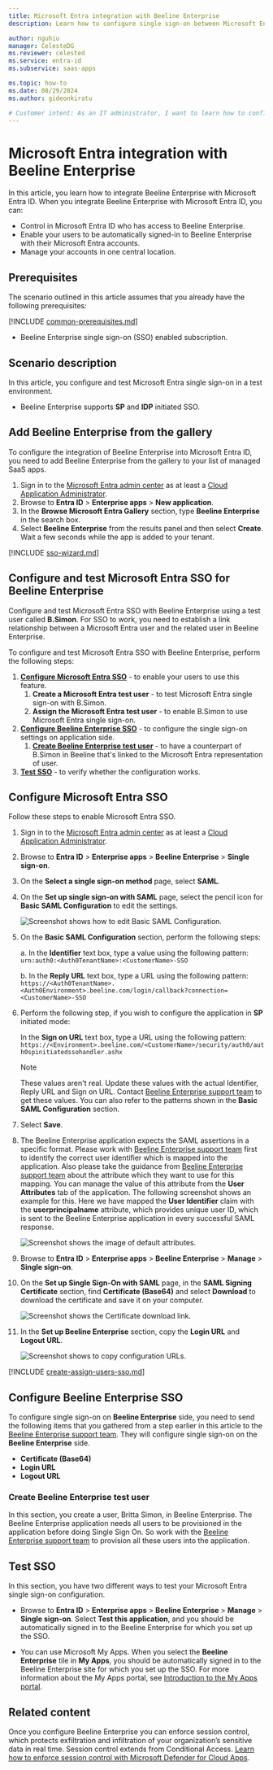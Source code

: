 ```yaml
---
title: Microsoft Entra integration with Beeline Enterprise
description: Learn how to configure single sign-on between Microsoft Entra ID and Beeline Enterprise.

author: nguhiu
manager: CelesteDG
ms.reviewer: celested
ms.service: entra-id
ms.subservice: saas-apps

ms.topic: how-to
ms.date: 08/29/2024
ms.author: gideonkiratu

# Customer intent: As an IT administrator, I want to learn how to configure single sign-on between Microsoft Entra ID and Beeline Enterprise so that I can control who has access to Beeline Enterprise, enable automatic sign-in with Microsoft Entra accounts, and manage my accounts in one central location.
---
```

# Microsoft Entra integration with Beeline Enterprise

In this article,  you learn how to integrate Beeline Enterprise with Microsoft Entra ID. When you integrate Beeline Enterprise with Microsoft Entra ID, you can:

* Control in Microsoft Entra ID who has access to Beeline Enterprise.
* Enable your users to be automatically signed-in to Beeline Enterprise with their Microsoft Entra accounts.
* Manage your accounts in one central location.

## Prerequisites

The scenario outlined in this article assumes that you already have the following prerequisites:

[!INCLUDE [common-prerequisites.md](~/identity/saas-apps/includes/common-prerequisites.md)]
* Beeline Enterprise single sign-on (SSO) enabled subscription.

## Scenario description

In this article,  you configure and test Microsoft Entra single sign-on in a test environment.

* Beeline Enterprise supports **SP** and **IDP** initiated SSO.

## Add Beeline Enterprise from the gallery

To configure the integration of Beeline Enterprise into Microsoft Entra ID, you need to add Beeline Enterprise from the gallery to your list of managed SaaS apps.

1. Sign in to the [Microsoft Entra admin center](https://entra.microsoft.com) as at least a [Cloud Application Administrator](~/identity/role-based-access-control/permissions-reference.md#cloud-application-administrator).
1. Browse to **Entra ID** > **Enterprise apps** > **New application**.
1. In the **Browse Microsoft Entra Gallery** section, type **Beeline Enterprise** in the search box.
1. Select **Beeline Enterprise** from the results panel and then select **Create**. Wait a few seconds while the app is added to your tenant.

 [!INCLUDE [sso-wizard.md](~/identity/saas-apps/includes/sso-wizard.md)]

<a name='configure-and-test-azure-ad-sso-for-beeline'></a>

## Configure and test Microsoft Entra SSO for Beeline Enterprise

Configure and test Microsoft Entra SSO with Beeline Enterprise using a test user called **B.Simon**. For SSO to work, you need to establish a link relationship between a Microsoft Entra user and the related user in Beeline Enterprise.

To configure and test Microsoft Entra SSO with Beeline Enterprise, perform the following steps:

1. **[Configure Microsoft Entra SSO](#configure-azure-ad-sso)** - to enable your users to use this feature.
    1. **Create a Microsoft Entra test user** - to test Microsoft Entra single sign-on with B.Simon.
    1. **Assign the Microsoft Entra test user** - to enable B.Simon to use Microsoft Entra single sign-on.
1. **[Configure Beeline Enterprise SSO](#configure-beeline-enterprise-sso)** - to configure the single sign-on settings on application side.
    1. **[Create Beeline Enterprise test user](#create-beeline-enterprise-test-user)** - to have a counterpart of B.Simon in Beeline that's linked to the Microsoft Entra representation of user.
1. **[Test SSO](#test-sso)** - to verify whether the configuration works.

<a name='configure-azure-ad-sso'></a>

## Configure Microsoft Entra SSO

Follow these steps to enable Microsoft Entra SSO.

1. Sign in to the [Microsoft Entra admin center](https://entra.microsoft.com) as at least a [Cloud Application Administrator](~/identity/role-based-access-control/permissions-reference.md#cloud-application-administrator).
1. Browse to **Entra ID** > **Enterprise apps** > **Beeline Enterprise** > **Single sign-on**.
1. On the **Select a single sign-on method** page, select **SAML**.
1. On the **Set up single sign-on with SAML** page, select the pencil icon for **Basic SAML Configuration** to edit the settings.

   ![Screenshot shows how to edit Basic SAML Configuration.](common/edit-urls.png "Basic Configuration")

1. On the **Basic SAML Configuration** section, perform the following steps:

    a. In the **Identifier** text box, type a value using the following pattern:
    `urn:auth0:<Auth0TenantName>:<CustomerName>-SSO`

    b. In the **Reply URL** text box, type a URL using the following pattern: 
    `https://<Auth0TenantName>.<Auth0Environment>.beeline.com/login/callback?connection=<CustomerName>-SSO`

1. Perform the following step, if you wish to configure the application in **SP** initiated mode:

    In the **Sign on URL** text box, type a URL using the following pattern:
    `https://<Environment>.beeline.com/<CustomerName>/security/auth0/auth0spinitiatedssohandler.ashx`

    > [!NOTE]
    > These values aren't real. Update these values with the actual Identifier, Reply URL and Sign on URL. Contact [Beeline Enterprise support team](mailto:support@beeline.com) to get these values. You can also refer to the patterns shown in the **Basic SAML Configuration** section.

1. Select **Save**.

1. The Beeline Enterprise application expects the SAML assertions in a specific format. Please work with [Beeline Enterprise support team](mailto:support@beeline.com) first to identify the correct user identifier which is mapped into the application. Also please take the guidance from [Beeline Enterprise support team](mailto:support@beeline.com) about the attribute which they want to use for this mapping. You can manage the value of this attribute from the **User Attributes** tab of the application. The following screenshot shows an example for this. Here we have mapped the **User Identifier** claim with the **userprincipalname** attribute, which provides unique user ID, which is sent to the Beeline Enterprise application in every successful SAML response.

    ![Screenshot shows the image of default attributes.](common/edit-attribute.png "Image")

1. Browse to **Entra ID** > **Enterprise apps** > **Beeline Enterprise** > **Manage** > **Single sign-on**.
1. On the **Set up Single Sign-On with SAML** page, in the **SAML Signing Certificate** section, find **Certificate (Base64)** and select **Download** to download the certificate and save it on your computer.

	![Screenshot shows the Certificate download link.](common/certificatebase64.png "Certificate")

1. In the **Set up Beeline Enterprise** section, copy the **Login URL** and **Logout URL**.
    
    ![Screenshot shows to copy configuration URLs.](common/copy-configuration-urls.png "Metadata")

<a name='create-an-azure-ad-test-user'></a>

[!INCLUDE [create-assign-users-sso.md](~/identity/saas-apps/includes/create-assign-users-sso.md)]

## Configure Beeline Enterprise SSO

To configure single sign-on on **Beeline Enterprise** side, you need to send the following items that you gathered from a step earlier in this article to the [Beeline Enterprise support team](mailto:support@beeline.com). They will configure single sign-on on the **Beeline Enterprise** side.

* **Certificate (Base64)**
* **Login URL**
* **Logout URL**

### Create Beeline Enterprise test user

In this section, you create a user, Britta Simon, in Beeline Enterprise. The Beeline Enterprise application needs all users to be provisioned in the application before doing Single Sign On. So work with the [Beeline Enterprise support team](mailto:support@beeline.com) to provision all these users into the application.

## Test SSO

In this section, you have two different ways to test your Microsoft Entra single sign-on configuration.

* Browse to **Entra ID** > **Enterprise apps** > **Beeline Enterprise** > **Manage** > **Single sign-on**. Select **Test this application**, and you should be automatically signed in to the Beeline Enterprise for which you set up the SSO.

* You can use Microsoft My Apps. When you select the **Beeline Enterprise** tile in **My Apps**, you should be automatically signed in to the Beeline Enterprise site for which you set up the SSO. For more information about the My Apps portal, see [Introduction to the My Apps portal](https://support.microsoft.com/account-billing/sign-in-and-start-apps-from-the-my-apps-portal-2f3b1bae-0e5a-4a86-a33e-876fbd2a4510).

## Related content

Once you configure Beeline Enterprise you can enforce session control, which protects exfiltration and infiltration of your organization’s sensitive data in real time. Session control extends from Conditional Access. [Learn how to enforce session control with Microsoft Defender for Cloud Apps](/cloud-app-security/proxy-deployment-aad).
